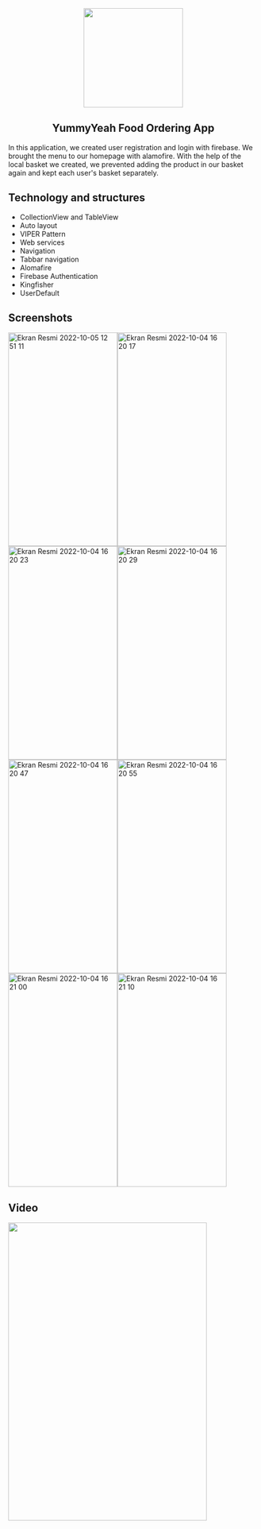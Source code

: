 
<div align="center"><img widht="200" height="200" src="https://user-images.githubusercontent.com/44968313/194033206-8931c20c-d717-4f88-a58c-126bfac89540.png" /></div>
<div align="center"> 

## YummyYeah Food Ordering App 

</div>

In this application, we created user registration and login with firebase. We brought the menu to our homepage with alamofire. With the help of the local basket we created, we prevented adding the product in our basket again and kept each user's basket separately.

## Technology and structures

- CollectionView and TableView
- Auto layout
- VIPER Pattern
- Web services
- Navigation
- Tabbar navigation
- Alomafire
- Firebase Authentication
- Kingfisher
- UserDefault

## Screenshots
<img width="220" height="430" alt="Ekran Resmi 2022-10-05 12 51 11" src="https://user-images.githubusercontent.com/44968313/194032944-37d19fe1-a6c6-4551-b59e-4d045e16a6b3.png"><img width="220" height="430" alt="Ekran Resmi 2022-10-04 16 20 17" src="https://user-images.githubusercontent.com/44968313/194029752-449fdef2-0219-47cd-964d-9ccc2dbb488c.png"><img width="220" height="430" alt="Ekran Resmi 2022-10-04 16 20 23" src="https://user-images.githubusercontent.com/44968313/194030025-b6cd3c0d-ed03-44fd-801b-020fd5b42061.png"><img width="220" height="430" alt="Ekran Resmi 2022-10-04 16 20 29" src="https://user-images.githubusercontent.com/44968313/194030222-1037f6f9-1f30-440c-aff0-241d4fd101c1.png">
<img width="220" height="430" alt="Ekran Resmi 2022-10-04 16 20 47" src="https://user-images.githubusercontent.com/44968313/194030214-9555d89f-89f3-4285-a814-b60dcf87222b.png"><img width="220" height="430" alt="Ekran Resmi 2022-10-04 16 20 55" src="https://user-images.githubusercontent.com/44968313/194030208-d073d096-d416-4775-b3e6-736e5203e857.png"><img width="220" height="430" alt="Ekran Resmi 2022-10-04 16 21 00" src="https://user-images.githubusercontent.com/44968313/194030199-01b9e5f1-d4ac-4c7a-adfd-3206f5b57e1a.png"><img width="220" height="430" alt="Ekran Resmi 2022-10-04 16 21 10" src="https://user-images.githubusercontent.com/44968313/194030869-c44e2163-ad09-42d0-a161-c49ecff0ac28.png">


## Video
<img src=YummyYeah.gif width=400 height=600 >
